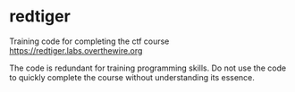# redtiger

Training code for completing the ctf course https://redtiger.labs.overthewire.org

The code is redundant for training programming skills. Do not use the code to quickly complete the course without understanding its essence.
